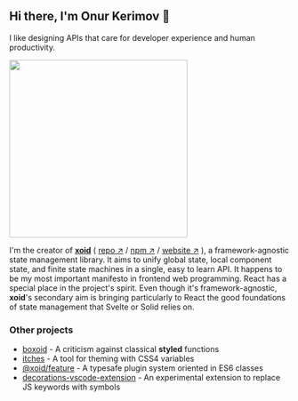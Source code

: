 ## Hi there, I'm Onur Kerimov 👋

I like designing APIs that care for developer experience and human productivity.

<a href="https://xoid.dev">
  <img width="320" src="https://raw.githubusercontent.com/onurkerimov/xoid/master/assets/logo-full.svg" />
</a>
  
I'm the creator of [**xoid**](https://github.com/onurkerimov/xoid) ( [repo ↗︎](https://github.com/onurkerimov/xoid) / [npm ↗︎](https://www.npmjs.com/package/xoid) / [website ↗︎](https://xoid.dev) ), a framework-agnostic state management library. It aims to unify global state, local component state, and finite state machines in a single, easy to learn API. It happens to be my most important manifesto in frontend web programming. React has a special place in the project's spirit. Even though it's framework-agnostic, **xoid**'s secondary aim is bringing particularly to React the good foundations of state management that Svelte or Solid relies on.

### Other projects
- [boxoid](https://github.com/onurkerimov/boxoid) - A criticism against classical **styled** functions
- [itches](https://github.com/onurkerimov/itches) - A tool for theming with CSS4 variables
- [@xoid/feature](https://www.npmjs.com/package/@xoid/feature) - A typesafe plugin system oriented in ES6 classes
- [decorations-vscode-extension](https://github.com/onurkerimov/decorations-vscode-extension) - An experimental extension to replace JS keywords with symbols
